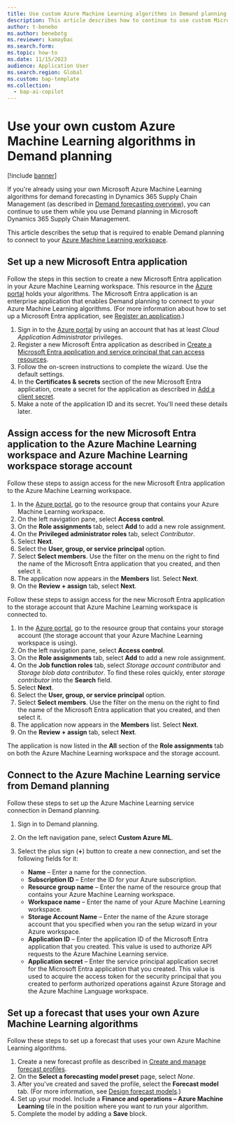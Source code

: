 ```yaml
---
title: Use custom Azure Machine Learning algorithms in Demand planning
description: This article describes how to continue to use custom Microsoft Azure Machine Learning algorithms that you already use for demand forecasting in Dynamics 365 Supply Chain Management while you use Demand planning in Microsoft Dynamics 365 Supply Chain Management.
author: t-benebo
ms.author: benebotg
ms.reviewer: kamaybac
ms.search.form:
ms.topic: how-to
ms.date: 11/15/2023
audience: Application User
ms.search.region: Global
ms.custom: bap-template
ms.collection:
  - bap-ai-copilot
---
```


# Use your own custom Azure Machine Learning algorithms in Demand planning

[!include [banner](../includes/banner.md)]

If you're already using your own Microsoft Azure Machine Learning algorithms for demand forecasting in Dynamics 365 Supply Chain Management (as described in [Demand forecasting overview](../master-planning/introduction-demand-forecasting.md)), you can continue to use them while you use Demand planning in Microsoft Dynamics 365 Supply Chain Management.

This article describes the setup that is required to enable Demand planning to connect to your [Azure Machine Learning workspace](/azure/machine-learning/concept-workspace).

## Set up a new Microsoft Entra application

Follow the steps in this section to create a new Microsoft Entra application in your Azure Machine Learning workspace. This resource in the [Azure portal](/azure/azure-portal/azure-portal-overview) holds your algorithms. The Microsoft Entra application is an enterprise application that enables Demand planning to connect to your Azure Machine Learning algorithms. (For more information about how to set up a Microsoft Entra application, see [Register an application](/entra/identity-platform/quickstart-register-app#register-an-application).)

1. Sign in to the [Azure portal](https://portal.azure.com/) by using an account that has at least *Cloud Application Administrator* privileges.
1. Register a new Microsoft Entra application as described in [Create a Microsoft Entra application and service principal that can access resources](/azure/active-directory/develop/howto-create-service-principal-portal).
1. Follow the on-screen instructions to complete the wizard. Use the default settings.
1. In the **Certificates & secrets** section of the new Microsoft Entra application, create a secret for the application as described in [Add a client secret](/azure/active-directory/develop/quickstart-register-app#add-a-client-secret).
1. Make a note of the application ID and its secret. You'll need these details later.

## Assign access for the new Microsoft Entra application to the Azure Machine Learning workspace and Azure Machine Learning workspace storage account

Follow these steps to assign access for the new Microsoft Entra application to the Azure Machine Learning workspace.

1. In the [Azure portal](https://portal.azure.com/), go to the resource group that contains your Azure Machine Learning workspace.
1. On the left navigation pane, select **Access control**.
1. On the **Role assignments** tab, select **Add** to add a new role assignment.
1. On the **Privileged administrator roles** tab, select *Contributor*.
1. Select **Next**.
1. Select the **User, group, or service principal** option.
1. Select **Select members**. Use the filter on the menu on the right to find the name of the Microsoft Entra application that you created, and then select it.
1. The application now appears in the **Members** list. Select **Next**.
1. On the **Review \+ assign** tab, select **Next**.

Follow these steps to assign access for the new Microsoft Entra application to the storage account that Azure Machine Learning workspace is connected to.

1. In the [Azure portal](https://portal.azure.com/), go to the resource group that contains your storage account (the storage account that your Azure Machine Learning workspace is using).
1. On the left navigation pane, select **Access control**.
1. On the **Role assignments** tab, select **Add** to add a new role assignment.
1. On the **Job function roles** tab, select *Storage account contributor* and *Storage blob data contributor*. To find these roles quickly, enter *storage contributor* into the **Search** field.
1. Select **Next**.
1. Select the **User, group, or service principal** option.
1. Select **Select members**. Use the filter on the menu on the right to find the name of the Microsoft Entra application that you created, and then select it.
1. The application now appears in the **Members** list. Select **Next**.
1. On the **Review \+ assign** tab, select **Next**.

The application is now listed in the **All** section of the **Role assignments** tab on both the Azure Machine Learning workspace and the storage account.

## Connect to the Azure Machine Learning service from Demand planning

Follow these steps to set up the Azure Machine Learning service connection in Demand planning.

1. Sign in to Demand planning.
1. On the left navigation pane, select **Custom Azure ML**.
1. Select the plus sign (**&plus;**) button to create a new connection, and set the following fields for it:

    - **Name** – Enter a name for the connection.
    - **Subscription ID** – Enter the ID for your Azure subscription.
    - **Resource group name** – Enter the name of the resource group that contains your Azure Machine Learning workspace.
    - **Workspace name** – Enter the name of your Azure Machine Learning workspace.
    - **Storage Account Name** – Enter the name of the Azure storage account that you specified when you ran the setup wizard in your Azure workspace.
    - **Application ID** – Enter the application ID of the Microsoft Entra application that you created. This value is used to authorize API requests to the Azure Machine Learning service.
    - **Application secret** – Enter the service principal application secret for the Microsoft Entra application that you created. This value is used to acquire the access token for the security principal that you created to perform authorized operations against Azure Storage and the Azure Machine Language workspace.

## Set up a forecast that uses your own Azure Machine Learning algorithms

Follow these steps to set up a forecast that uses your own Azure Machine Learning algorithms.

1. Create a new forecast profile as described in [Create and manage forecast profiles](forecast-profiles.md#create-profile).
1. On the **Select a forecasting model preset** page, select *None*.
1. After you've created and saved the profile, select the **Forecast model** tab. (For more information, see [Design forecast models](design-forecast-models.md).)
1. Set up your model. Include a **Finance and operations – Azure Machine Learning** tile in the position where you want to run your algorithm.
1. Complete the model by adding a **Save** block.
